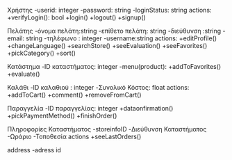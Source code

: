 Χρήστης
-userid: integer
-password: string
-loginStatus: string
actions:
+verifyLogin(): bool
+login()
+logout()
+signup()

Πελάτης
-όνομα πελάτη:string
-επίθετο πελάτη: string
-διεύθυνση :string
-email: string
-τηλέφωνο : integer
-username:string
actions:
+editProfile()
+changeLanguage()
+searchStore()
+seeEvaluation()
+seeFavorites()
+pickCategory()
+sort()

Κατάστημα
-ID καταστήματος: integer
-menu(product): 
+addToFavorites()
+evaluate()

Καλάθι
-ID καλαθιού : integer
-Συνολικό Κόστος: float
actions:
+addToCart()
+comment()
+removeFromCart()

Παραγγελία
-ID παραγγελίας: integer
+dataonfirmation()
+pickPaymentMethod()
+finishOrder()

Πληροφορίες Καταστήματος 
-storeinfoID
-Διεύθυνση Καταστήματος
-Ωράριο 
-Τοποθεσία
actions
+seeLastOrders()

address
-adress id
